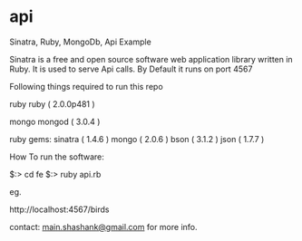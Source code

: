 # api
Sinatra, Ruby, MongoDb, Api Example


Sinatra is a free and open source software web application library written in Ruby. It is used to serve Api calls. By Default it runs on port 4567

Following things required to run this repo

ruby 
  ruby ( 2.0.0p481 )

mongo
  mongod ( 3.0.4 )

ruby gems:
  sinatra ( 1.4.6 )
  mongo   ( 2.0.6 )
  bson    ( 3.1.2 )
  json    ( 1.7.7 )

How To run the software:

$:> cd fe
$:> ruby api.rb


eg. 

http://localhost:4567/birds


contact: main.shashank@gmail.com for more info.